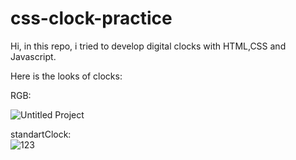 # css-clock-practice
Hi, in this repo, i tried to develop digital clocks with HTML,CSS and Javascript.


Here is the looks of clocks:

RGB:
<br>

![Untitled Project](https://user-images.githubusercontent.com/28603785/187882912-0a86b3f7-0e45-497b-bcda-276c344170bf.gif)


standartClock:
<br>
![123](https://user-images.githubusercontent.com/28603785/187882860-64fd824c-4d2a-43c7-806a-5e7d3976a034.gif)

